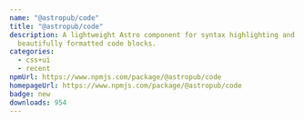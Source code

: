 ```yaml
---
name: "@astropub/code"
title: "@astropub/code"
description: A lightweight Astro component for syntax highlighting and rendering
  beautifully formatted code blocks.
categories:
  - css+ui
  - recent
npmUrl: https://www.npmjs.com/package/@astropub/code
homepageUrl: https://www.npmjs.com/package/@astropub/code
badge: new
downloads: 954
---
```


